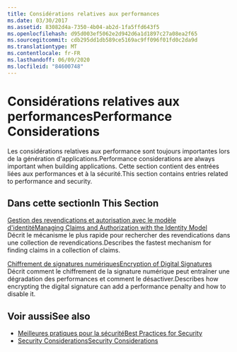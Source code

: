 ```yaml
---
title: Considérations relatives aux performances
ms.date: 03/30/2017
ms.assetid: 83082d4a-7350-4b04-ab2d-1fa5ffd643f5
ms.openlocfilehash: d95d003ef5062e2d942d6a1d1897c27a08ea2f65
ms.sourcegitcommit: cdb295dd1db589ce5169ac9ff096f01fd0c2da9d
ms.translationtype: MT
ms.contentlocale: fr-FR
ms.lasthandoff: 06/09/2020
ms.locfileid: "84600748"
---
```

# <a name="performance-considerations"></a><span data-ttu-id="6565f-102">Considérations relatives aux performances</span><span class="sxs-lookup"><span data-stu-id="6565f-102">Performance Considerations</span></span>
<span data-ttu-id="6565f-103">Les considérations relatives aux performance sont toujours importantes lors de la génération d'applications.</span><span class="sxs-lookup"><span data-stu-id="6565f-103">Performance considerations are always important when building applications.</span></span> <span data-ttu-id="6565f-104">Cette section contient des entrées liées aux performances et à la sécurité.</span><span class="sxs-lookup"><span data-stu-id="6565f-104">This section contains entries related to performance and security.</span></span>  
  
## <a name="in-this-section"></a><span data-ttu-id="6565f-105">Dans cette section</span><span class="sxs-lookup"><span data-stu-id="6565f-105">In This Section</span></span>  
 [<span data-ttu-id="6565f-106">Gestion des revendications et autorisation avec le modèle d'identité</span><span class="sxs-lookup"><span data-stu-id="6565f-106">Managing Claims and Authorization with the Identity Model</span></span>](managing-claims-and-authorization-with-the-identity-model.md)  
 <span data-ttu-id="6565f-107">Décrit le mécanisme le plus rapide pour rechercher des revendications dans une collection de revendications.</span><span class="sxs-lookup"><span data-stu-id="6565f-107">Describes the fastest mechanism for finding claims in a collection of claims.</span></span>  
  
 [<span data-ttu-id="6565f-108">Chiffrement de signatures numériques</span><span class="sxs-lookup"><span data-stu-id="6565f-108">Encryption of Digital Signatures</span></span>](encryption-of-digital-signatures.md)  
 <span data-ttu-id="6565f-109">Décrit comment le chiffrement de la signature numérique peut entraîner une dégradation des performances et comment le désactiver.</span><span class="sxs-lookup"><span data-stu-id="6565f-109">Describes how encrypting the digital signature can add a performance penalty and how to disable it.</span></span>  
  
## <a name="see-also"></a><span data-ttu-id="6565f-110">Voir aussi</span><span class="sxs-lookup"><span data-stu-id="6565f-110">See also</span></span>

- [<span data-ttu-id="6565f-111">Meilleures pratiques pour la sécurité</span><span class="sxs-lookup"><span data-stu-id="6565f-111">Best Practices for Security</span></span>](best-practices-for-security-in-wcf.md)
- [<span data-ttu-id="6565f-112">Security Considerations</span><span class="sxs-lookup"><span data-stu-id="6565f-112">Security Considerations</span></span>](security-considerations-in-wcf.md)
